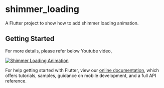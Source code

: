 # shimmer_loading

A Flutter project to show how to add shimmer loading animation.

## Getting Started

For more details, please refer below Youtube video,

[![Shimmer Loading Animation](https://img.youtube.com/vi/t7OF-v78tDk/0.jpg)](https://youtu.be/t7OF-v78tDk)


For help getting started with Flutter, view our
[online documentation](https://flutter.dev/docs), which offers tutorials,
samples, guidance on mobile development, and a full API reference.
